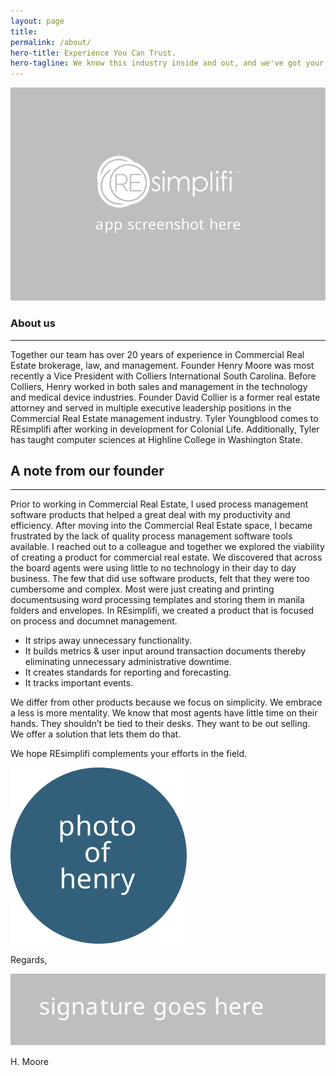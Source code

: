 ```yaml
---
layout: page
title:
permalink: /about/
hero-title: Experience You Can Trust.
hero-tagline: We know this industry inside and out, and we've got your back.
---
```


<section>
  <article class="feature">
    <img src="../images/app-screenshot-placeholder.svg" alt="">
  </article>
  <article class="feature">
    <h1>About us</h1><hr>
    <p>Together our team has over 20 years of experience in Commercial Real Estate brokerage, law, and management. Founder Henry Moore was most recently a Vice President with Colliers International South Carolina. Before Colliers, Henry worked in both sales and management in the technology and medical device industries. Founder David Collier is a former real estate attorney and served in multiple executive leadership positions in the Commercial Real Estate management industry. Tyler Youngblood comes to REsimplifi after working in development for Colonial Life. Additionally, Tyler has taught computer sciences at Highline College in Washington State.</p>
  </article>
</section>

<section class="open-letter">

  <h1>A note from our founder</h1><hr>

  <p>Prior to working in Commercial Real Estate, I used process management software products that helped a great deal with my productivity and efficiency. After moving into the Commercial Real Estate space, I became frustrated by the lack of quality process management software tools available. I reached out to a colleague and together we explored the viability of creating a product for commercial real estate. We discovered that across the board agents were using little to no technology in their day to day business. The few that did use software products, felt that they were too cumbersome and complex. Most were just creating and printing documentsusing word processing templates and storing them in manila folders and envelopes. In REsimplifi, we created a product that is focused on process and documnet management.</p>

  <ul>
    <li>It strips away unnecessary functionality.</li>
    <li>It builds metrics &amp; user input around transaction documents thereby eliminating
unnecessary administrative downtime.</li>
    <li>It creates standards for reporting and forecasting.</li>
    <li>It tracks important events.</li>
  </ul>

  <p>We differ from other products because we focus on simplicity. We embrace a less is more mentality. We know that most agents have little time on their hands. They shouldn’t be tied to their desks. They want to be out selling. We offer a solution that lets them do that.</p>

  <p>We hope REsimplifi complements your efforts in the field.</p>

  <section class="signature">
    <img class="headshot" src="../images/henry-photo.svg" alt="Henry Moore">
    <div class="flex-col">
      <p>Regards,</p>
      <img class="signature" src="../images/signature.svg" alt="signature">
      <p>H. Moore</p>
    </div>

  </section>

</section>
